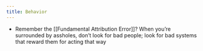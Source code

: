 ```yaml
---
title: Behavior
---
```


- Remember the [[Fundamental Attribution Error]]? When you’re surrounded 
by assholes, don’t look for bad people; look for bad systems that reward them for 
acting that way
